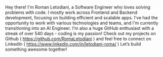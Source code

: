 Hey there! I'm Roman Letodiani, a Software Engineer who loves solving problems with code. I mostly work across Frontend and Backend development, focusing on building efficient and scalable apps. I’ve had the opportunity to work with various technologies and teams, and I'm currently transitioning into an AI Engineer. I’m also a huge GitHub enthusiast with a streak of over 540 days - coding is my passion! Check out my projects on Github ( https://github.com/RomaLetodiani ) and feel free to connect on LinkedIn ( https://www.linkedin.com/in/letodiani-roma/ ) 
Let’s build something awesome together!
